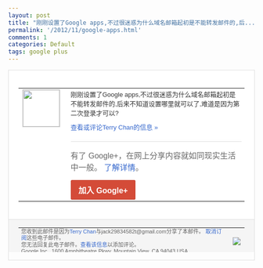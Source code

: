 ```yaml
---
layout: post
title: "刚刚设置了Google apps,不过很迷惑为什么域名邮箱起初是不能转发邮件的,后..."
permalink: '/2012/11/google-apps.html'
comments: 1
categories: Default
tags: google plus
---
```

<div style="border:solid 1px #dfdfdf;color:#686868;font:13px Arial"><div style="background-color:#fff;padding:20px;"><table cellpadding="0" cellspacing="0"><tr><td style="padding-right:15px;vertical-align:top"><a href="https://plus.google.com/_/notifications/emlink?emrecipient=110200756825219614165&amp;emid=CMDjhZKB3bMCFTAOQAodfmcAAA&amp;path=%2F108643996575278738906&amp;dt=1353396040858&amp;uob=8"><img height="75" src="https://lh3.googleusercontent.com/-KKRGTyJ5Bl0/AAAAAAAAAAI/AAAAAAAAEEY/jllxqER5dCk/s75-c-k-a/photo.jpg" style="border:solid 1px #cccccc;" width="75"/></a></td><td style="width:578px;color:#333;font:13px Arial;vertical-align:top"><div style="padding-bottom:10px">刚刚设置了Google apps,不过很迷惑为什么域名邮箱起初是<wbr/>不能转发邮件的,后来不知道设置哪里就可以<wbr/>了,难道是因为第二次登录才可以?</div><a href="https://plus.google.com/_/notifications/emlink?emrecipient=110200756825219614165&amp;emid=CMDjhZKB3bMCFTAOQAodfmcAAA&amp;path=%2F108643996575278738906%2Fposts%2FQgcQaj5dLoE%3Fgpinv%3DAMIXal_IhUiJNqPYK9_EVHfuFJDeQ5uK9V1LincKRJ_9s71FVSNPYNgqP2m1I6HRdsjyZLvxVJz7tn_7CcFftRdWLDD7dKdHJMaoH_zRLi8KkJEKtMosx2A&amp;dt=1353396040858&amp;uob=8" style="color:#3366CC;text-decoration:none">查看或评论Terry Chan的信息 »</a><div style="margin-top:20px;border-top:solid 1px #dfdfdf"><div style="padding:15px 0;color:#686868;font:16px Arial">有了 Google+，在网上分享内容就如同现实生活中一般。 <a href="http://www.google.com/+/learnmore/" style="color:#3366CC;text-decoration:none">了解详情</a>。</div><a href="https://plus.google.com/_/notifications/emlink?emrecipient=110200756825219614165&amp;emid=CMDjhZKB3bMCFTAOQAodfmcAAA&amp;path=%2F%3Fgpinv%3DAMIXal_IhUiJNqPYK9_EVHfuFJDeQ5uK9V1LincKRJ_9s71FVSNPYNgqP2m1I6HRdsjyZLvxVJz7tn_7CcFftRdWLDD7dKdHJMaoH_zRLi8KkJEKtMosx2A&amp;dt=1353396040858&amp;uob=8" style="display:inline-block;padding:7px 15px;background-color:#d44b38; color:#fff;font-size:16px; font-weight:bold;border-radius:2px;-webkit-border-radius:2px; -moz-border-radius:2px;border:solid 1px #c43b28; white-space:nowrap;text-decoration:none">加入 Google+</a></div></td></tr></table></div><div style="border-top:solid 1px #dfdfdf;padding:0 20px; background-color:#f5f5f5"><table cellpadding="0" cellspacing="0" style="height:50px"><tbody><tr><td style="vertical-align:middle;width:100%; color:#636363;font:11px Arial; line-height:120%">您收到此邮件是因为<a href="https://plus.google.com/_/notifications/emlink?emrecipient=110200756825219614165&amp;emid=CMDjhZKB3bMCFTAOQAodfmcAAA&amp;path=%2F108643996575278738906%3Fgpinv%3DAMIXal_IhUiJNqPYK9_EVHfuFJDeQ5uK9V1LincKRJ_9s71FVSNPYNgqP2m1I6HRdsjyZLvxVJz7tn_7CcFftRdWLDD7dKdHJMaoH_zRLi8KkJEKtMosx2A&amp;dt=1353396040858&amp;uob=8" style="color:#3366CC;text-decoration:none">Terry Chan</a>与jack29834582t@gmail.com分享了本邮件。 <a href="https://plus.google.com/_/notifications/emlink?emrecipient=110200756825219614165&amp;emid=CMDjhZKB3bMCFTAOQAodfmcAAA&amp;path=%2F_%2Fnonplus%2Femailsettings%3Fgpinv%3DAMIXal_IhUiJNqPYK9_EVHfuFJDeQ5uK9V1LincKRJ_9s71FVSNPYNgqP2m1I6HRdsjyZLvxVJz7tn_7CcFftRdWLDD7dKdHJMaoH_zRLi8KkJEKtMosx2A%26est%3DADH5u8W4SZ1-TlDQ-d7RiMeyHliH2_NV095RU7xGOV7UzLvZtmzisnd7flLMMmGGpOvV--K4r8s8e7YaVFuvd-Qgfn9rwr1TqsayvktYbNa07xC8F-6pCpid02aL5tcfRz2PtpxQoYCvOo8PKeNp26iE7hykcExxNQ&amp;dt=1353396040858&amp;uob=8" style="color:#3366CC;text-decoration:none">取消订阅</a>这些电子邮件。<br/>您无法回复此电子邮件。<a href="https://plus.google.com/_/notifications/emlink?emrecipient=110200756825219614165&amp;emid=CMDjhZKB3bMCFTAOQAodfmcAAA&amp;path=%2F108643996575278738906%2Fposts%2FQgcQaj5dLoE%3Fgpinv%3DAMIXal_IhUiJNqPYK9_EVHfuFJDeQ5uK9V1LincKRJ_9s71FVSNPYNgqP2m1I6HRdsjyZLvxVJz7tn_7CcFftRdWLDD7dKdHJMaoH_zRLi8KkJEKtMosx2A&amp;dt=1353396040858&amp;uob=8" style="color:#3366CC;text-decoration:none">查看该信息</a>以添加评论。<br/>Google Inc., 1600 Amphitheatre Pkwy, Mountain View, CA 94043 USA<br/></td><td><img src="https://ssl.gstatic.com/s2/oz/images/notifications/logo/google-plus-6617a72bb36cc548861652780c9e6ff1.png"/></td></tr></tbody></table></div></div>